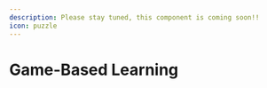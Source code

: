 ```yaml
---
description: Please stay tuned, this component is coming soon!!
icon: puzzle
---
```


# Game-Based Learning

